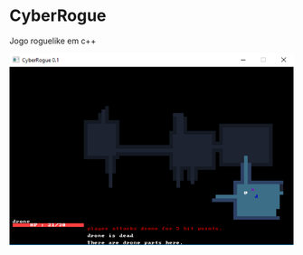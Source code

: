 # CyberRogue
Jogo roguelike em c++

<p align="center">
  <img src="https://github.com/JalxP/CyberRogue/blob/master/latest_preview.png" alt="Cyberpunk 0.1 preview image"/>
</p>
